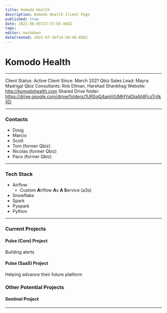 ```yaml
---
title: Komodo Health
description: Komodo Health Client Page
published: true
date: 2021-08-05T23:37:03.048Z
tags: 
editor: markdown
dateCreated: 2021-07-16T14:34:48.058Z
---
```


# Komodo Health

---

Client Status: Active
Client Since: March 2021
Qbiz Sales Lead: Mayra Madrigal
Qbiz Consultants: Rob Ellman, Harshad Shanbhag
Website: http://komodohealth.com
Shared Drive folder: https://drive.google.com/drive/folders/1URSgQ4amViUMHYqDlqAll4FcsTrjtkXD

---

### Contacts
* Doug
* Marcio
* Scott
* Tom (former Qbiz)
* Nicolas (former Qbiz)
* Paco (former Qbiz)

---

### Tech Stack
* Airflow
  * Custom **A**irflow **A**s **A S**ervice (a3s)
* Snowflake
* Spark
* Pyspark
* Python

---


### Current Projects

#### Pulse (Core) Project
Building alerts 

#### Pulse (SaaS) Project
Helping advance their future platform

### Other Potential Projects

#### Sentinel Project


---